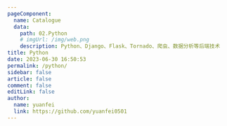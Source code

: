 ```yaml
---
pageComponent:
  name: Catalogue
  data:
    path: 02.Python
    # imgUrl: /img/web.png
    description: Python、Django、Flask、Tornado、爬虫、数据分析等后端技术
title: Python
date: 2023-06-30 16:50:53
permalink: /python/
sidebar: false
article: false
comment: false
editLink: false
author:
  name: yuanfei
  link: https://github.com/yuanfei0501
---
```

